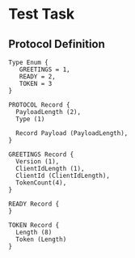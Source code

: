 # Test Task

## Protocol Definition

```
Type Enum {
   GREETINGS = 1,
   READY = 2,
   TOKEN = 3
}
```

```
PROTOCOL Record {
  PayloadLength (2),
  Type (1)
  
  Record Payload (PayloadLength),
}
```

```
GREETINGS Record {
  Version (1),
  ClientIdLength (1),
  ClientId (ClientIdLength),
  TokenCount(4),
}
```

```
READY Record {
}
```

```
TOKEN Record {
  Length (8)
  Token (Length)
}
```
